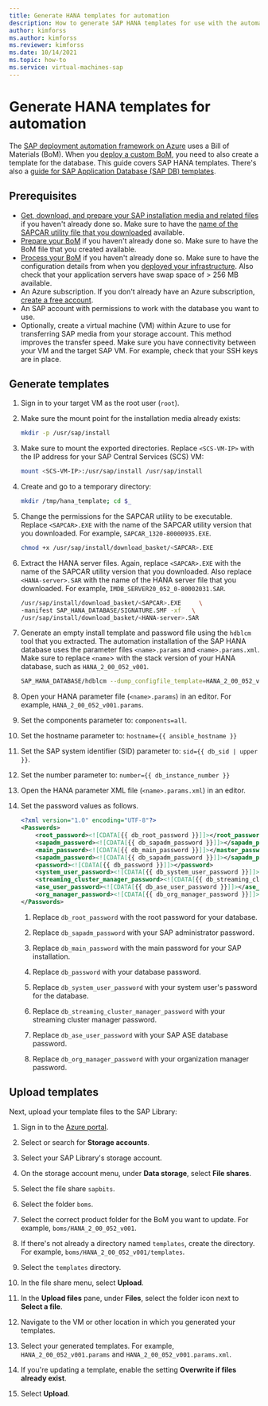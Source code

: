 ```yaml
---
title: Generate HANA templates for automation
description: How to generate SAP HANA templates for use with the automation framework using the Bill of Materials (BoM) you created.
author: kimforss
ms.author: kimforss
ms.reviewer: kimforss
ms.date: 10/14/2021
ms.topic: how-to
ms.service: virtual-machines-sap
---
```


# Generate HANA templates for automation

The [SAP deployment automation framework on Azure](automation-deployment-framework.md) uses a Bill of Materials (BoM). When you [deploy a custom BoM](automation-bom-deploy.md), you need to also create a template for the database. This guide covers SAP HANA templates. There's also a [guide for SAP Application Database (SAP DB) templates](automation-bom-templates-db.md).


## Prerequisites

- [Get, download, and prepare your SAP installation media and related files](automation-bom-get-files.md) if you haven't already done so. Make sure to have the [name of the SAPCAR utility file that you downloaded](automation-bom-get-files.md#acquire-media) available.
- [Prepare your BoM](automation-bom-prepare.md) if you haven't already done so. Make sure to have the BoM file that you created available.
- [Process your BoM](automation-bom-process.md) if you haven't already done so. Make sure to have the configuration details from when you [deployed your infrastructure](automation-bom-process.md#deploy-system-infrastructure). Also check that your application servers have swap space of &gt; 256 MB available.
- An Azure subscription. If you don't already have an Azure subscription, [create a free account](https://azure.microsoft.com/free/?WT.mc_id=A261C142F).
- An SAP account with permissions to work with the database you want to use.
- Optionally, create a virtual machine (VM) within Azure to use for transferring SAP media from your storage account. This method improves the transfer speed. Make sure you have connectivity between your VM and the target SAP VM. For example, check that your SSH keys are in place.

## Generate templates

1. Sign in to your target VM as the root user (`root`).

1. Make sure the mount point for the installation media already exists:

    ```bash
    mkdir -p /usr/sap/install
    ```
1. Make sure to mount the exported directories. Replace `<SCS-VM-IP>` with the IP address for your SAP Central Services (SCS) VM:

    ```bash
    mount <SCS-VM-IP>:/usr/sap/install /usr/sap/install
    ```

1. Create and go to a temporary directory:

    ```bash
    mkdir /tmp/hana_template; cd $_
    ```

1. Change the permissions for the SAPCAR utility to be executable. Replace `<SAPCAR>.EXE` with the name of the SAPCAR utility version that you downloaded. For example, `SAPCAR_1320-80000935.EXE`.

    ```bash
    chmod +x /usr/sap/install/download_basket/<SAPCAR>.EXE
    ```

1. Extract the HANA server files. Again, replace `<SAPCAR>.EXE` with the name of the SAPCAR utility version that you downloaded. Also replace `<HANA-server>.SAR` with the name of the HANA server file that you downloaded. For example, `IMDB_SERVER20_052_0-80002031.SAR`.

    ```bash
    /usr/sap/install/download_basket/<SAPCAR>.EXE     \
    -manifest SAP_HANA_DATABASE/SIGNATURE.SMF -xf   \
    /usr/sap/install/download_basket/<HANA-server>.SAR
    ```

1. Generate an empty install template and password file using the `hdblcm` tool that you extracted. The automation installation of the SAP HANA database uses the parameter files `<name>.params` and `<name>.params.xml`. Make sure to replace `<name`> with the stack version of your HANA database, such as `HANA_2_00_052_v001`. 


    ```bash
    SAP_HANA_DATABASE/hdblcm --dump_configfile_template=HANA_2_00_052_v001.params
    ```

1. Open your HANA parameter file (`<name>.params`) in an editor. For example, `HANA_2_00_052_v001.params`.

1. Set the components parameter to: `components=all`.

1. Set the hostname parameter to: `hostname={{ ansible_hostname }}`

1. Set the SAP system identifier (SID) parameter to: `sid={{ db_sid | upper }}`.

1. Set the number parameter to: `number={{ db_instance_number }}`

1. Open the HANA parameter XML file (`<name>.params.xml`) in an editor.

1. Set the password values as follows.

    ```xml
    <?xml version="1.0" encoding="UTF-8"?>
    <Passwords>
        <root_password><![CDATA[{{ db_root_password }}]]></root_password>
        <sapadm_password><![CDATA[{{ db_sapadm_password }}]]></sapadm_password>
        <main_password><![CDATA[{{ db_main_password }}]]></master_password>
        <sapadm_password><![CDATA[{{ db_sapadm_password }}]]></sapadm_password>
        <password><![CDATA[{{ db_password }}]]></password>
        <system_user_password><![CDATA[{{ db_system_user_password }}]]></system_user_password>
        <streaming_cluster_manager_password><![CDATA[{{ db_streaming_cluster_manager_password }}]]></streaming_cluster_manager_password>
        <ase_user_password><![CDATA[{{ db_ase_user_password }}]]></ase_user_password>
        <org_manager_password><![CDATA[{{ db_org_manager_password }}]]></org_manager_password>
    </Passwords>
    ```

    1. Replace `db_root_password` with the root password for your database.

    1. Replace `db_sapadm_password` with your SAP administrator password.

    1. Replace `db_main_password` with the main password for your SAP installation.

    1. Replace `db_password` with your database password.

    1. Replace `db_system_user_password` with your system user's password for the database.

    1. Replace `db_streaming_cluster_manager_password` with your streaming cluster manager password.

    1. Replace `db_ase_user_password` with your SAP ASE database password.

    1. Replace `db_org_manager_password` with your organization manager password.

## Upload templates

Next, upload your template files to the SAP Library:

1. Sign in to the [Azure portal](https://portal.azure.com).

1. Select or search for **Storage accounts**.

1. Select your SAP Library's storage account.

1. On the storage account menu, under **Data storage**, select **File shares**.

1. Select the file share `sapbits`.

1. Select the folder `boms`.

1. Select the correct product folder for the BoM you want to update. For example, `boms/HANA_2_00_052_v001`.

1. If there's not already a directory named `templates`, create the directory. For example, `boms/HANA_2_00_052_v001/templates`.

1. Select the `templates` directory.

1. In the file share menu, select **Upload**.

1. In the **Upload files** pane, under **Files**, select the folder icon next to **Select a file**.

1. Navigate to the VM or other location in which you generated your templates.

1. Select your generated templates. For example, `HANA_2_00_052_v001.params` and `HANA_2_00_052_v001.params.xml`.

1. If you're updating a template, enable the setting **Overwrite if files already exist**.

1. Select **Upload**.

